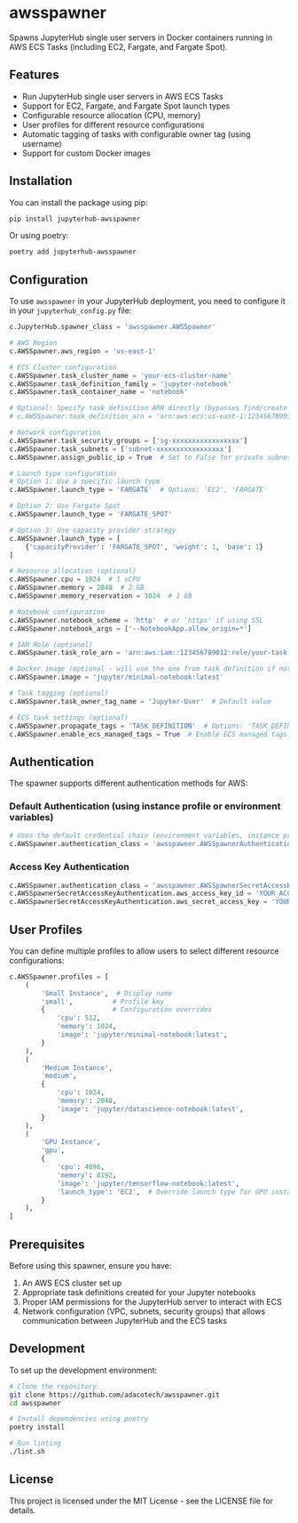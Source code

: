 # awsspawner

Spawns JupyterHub single user servers in Docker containers running in AWS ECS Tasks (including EC2, Fargate, and Fargate Spot).

## Features

- Run JupyterHub single user servers in AWS ECS Tasks
- Support for EC2, Fargate, and Fargate Spot launch types
- Configurable resource allocation (CPU, memory)
- User profiles for different resource configurations
- Automatic tagging of tasks with configurable owner tag (using username)
- Support for custom Docker images

## Installation

You can install the package using pip:

```bash
pip install jupyterhub-awsspawner
```

Or using poetry:

```bash
poetry add jupyterhub-awsspawner
```

## Configuration

To use `awsspawner` in your JupyterHub deployment, you need to configure it in your `jupyterhub_config.py` file:

```python
c.JupyterHub.spawner_class = 'awsspawner.AWSSpawner'

# AWS Region
c.AWSSpawner.aws_region = 'us-east-1'

# ECS Cluster configuration
c.AWSSpawner.task_cluster_name = 'your-ecs-cluster-name'
c.AWSSpawner.task_definition_family = 'jupyter-notebook'
c.AWSSpawner.task_container_name = 'notebook'

# Optional: Specify task definition ARN directly (bypasses find/create logic)
# c.AWSSpawner.task_definition_arn = 'arn:aws:ecs:us-east-1:123456789012:task-definition/jupyter-notebook:1'

# Network configuration
c.AWSSpawner.task_security_groups = ['sg-xxxxxxxxxxxxxxxxx']
c.AWSSpawner.task_subnets = ['subnet-xxxxxxxxxxxxxxxxx']
c.AWSSpawner.assign_public_ip = True  # Set to False for private subnets

# Launch type configuration
# Option 1: Use a specific launch type
c.AWSSpawner.launch_type = 'FARGATE'  # Options: 'EC2', 'FARGATE'

# Option 2: Use Fargate Spot
c.AWSSpawner.launch_type = 'FARGATE_SPOT'

# Option 3: Use capacity provider strategy
c.AWSSpawner.launch_type = [
    {'capacityProvider': 'FARGATE_SPOT', 'weight': 1, 'base': 1}
]

# Resource allocation (optional)
c.AWSSpawner.cpu = 1024  # 1 vCPU
c.AWSSpawner.memory = 2048  # 2 GB
c.AWSSpawner.memory_reservation = 1024  # 1 GB

# Notebook configuration
c.AWSSpawner.notebook_scheme = 'http'  # or 'https' if using SSL
c.AWSSpawner.notebook_args = ['--NotebookApp.allow_origin=*']

# IAM Role (optional)
c.AWSSpawner.task_role_arn = 'arn:aws:iam::123456789012:role/your-task-role'

# Docker image (optional - will use the one from task definition if not specified)
c.AWSSpawner.image = 'jupyter/minimal-notebook:latest'

# Task tagging (optional)
c.AWSSpawner.task_owner_tag_name = 'Jupyter-User'  # Default value

# ECS task settings (optional)
c.AWSSpawner.propagate_tags = 'TASK_DEFINITION'  # Options: 'TASK_DEFINITION', 'SERVICE', 'NONE'
c.AWSSpawner.enable_ecs_managed_tags = True  # Enable ECS managed tags
```

## Authentication

The spawner supports different authentication methods for AWS:

### Default Authentication (using instance profile or environment variables)

```python
# Uses the default credential chain (environment variables, instance profile, etc.)
c.AWSSpawner.authentication_class = 'awsspawner.AWSSpawnerAuthentication'
```

### Access Key Authentication

```python
c.AWSSpawner.authentication_class = 'awsspawner.AWSSpawnerSecretAccessKeyAuthentication'
c.AWSSpawnerSecretAccessKeyAuthentication.aws_access_key_id = 'YOUR_ACCESS_KEY'
c.AWSSpawnerSecretAccessKeyAuthentication.aws_secret_access_key = 'YOUR_SECRET_KEY'
```

## User Profiles

You can define multiple profiles to allow users to select different resource configurations:

```python
c.AWSSpawner.profiles = [
    (
        'Small Instance',  # Display name
        'small',          # Profile key
        {                 # Configuration overrides
            'cpu': 512,
            'memory': 1024,
            'image': 'jupyter/minimal-notebook:latest',
        }
    ),
    (
        'Medium Instance',
        'medium',
        {
            'cpu': 1024,
            'memory': 2048,
            'image': 'jupyter/datascience-notebook:latest',
        }
    ),
    (
        'GPU Instance',
        'gpu',
        {
            'cpu': 4096,
            'memory': 8192,
            'image': 'jupyter/tensorflow-notebook:latest',
            'launch_type': 'EC2',  # Override launch type for GPU instances
        }
    ),
]
```

## Prerequisites

Before using this spawner, ensure you have:

1. An AWS ECS cluster set up
2. Appropriate task definitions created for your Jupyter notebooks
3. Proper IAM permissions for the JupyterHub server to interact with ECS
4. Network configuration (VPC, subnets, security groups) that allows communication between JupyterHub and the ECS tasks

## Development

To set up the development environment:

```bash
# Clone the repository
git clone https://github.com/adacotech/awsspawner.git
cd awsspawner

# Install dependencies using poetry
poetry install

# Run linting
./lint.sh
```

## License

This project is licensed under the MIT License - see the LICENSE file for details.
